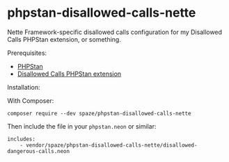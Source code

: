 # phpstan-disallowed-calls-nette

Nette Framework-specific disallowed calls configuration for my Disallowed Calls PHPStan extension, or something.

Prerequisites:
- [PHPStan](https://github.com/phpstan/phpstan)
- [Disallowed Calls PHPStan extension](https://github.com/spaze/phpstan-disallowed-calls)

Installation:

With Composer:
```
composer require --dev spaze/phpstan-disallowed-calls-nette
```

Then include the file in your `phpstan.neon` or similar:
```neon
includes:
    - vendor/spaze/phpstan-disallowed-calls-nette/disallowed-dangerous-calls.neon
```

